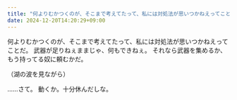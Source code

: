 ```yaml
---
title: "何よりむかつくのが、そこまで考えてたって、私には対処法が思いつかねえってことだ。"
date: 2024-12-20T14:20:29+09:00
---
```

何よりむかつくのが、そこまで考えてたって、私には対処法が思いつかねえってことだ。
武器が足りねぇままじゃ、何もできねぇ。
それなら武器を集めるか、もう持ってる奴に頼むかだ。

（湖の波を見ながら）

……さて。
動くか。十分休んだしな。
